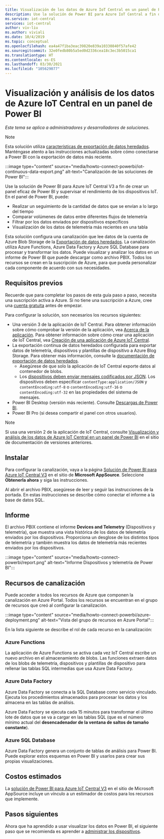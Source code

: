 ```yaml
---
title: Visualización de los datos de Azure IoT Central en un panel de Power BI | Microsoft Docs
description: Use la solución de Power BI para Azure IoT Central a fin de visualizar y analizar los datos de IoT Central.
ms.service: iot-central
services: iot-central
author: viv-liu
ms.author: viviali
ms.date: 10/4/2019
ms.topic: conceptual
ms.openlocfilehash: ea4a47f1ba3eac39820e839a10330840f57afe42
ms.sourcegitcommit: 32e0fedb80b5a5ed0d2336cea18c3ec3b5015ca1
ms.translationtype: HT
ms.contentlocale: es-ES
ms.lasthandoff: 03/30/2021
ms.locfileid: "105629077"
---
```

# <a name="visualize-and-analyze-your-azure-iot-central-data-in-a-power-bi-dashboard"></a>Visualización y análisis de los datos de Azure IoT Central en un panel de Power BI

*Este tema se aplica a administradores y desarrolladores de soluciones.*

> [!Note] 
> Esta solución utiliza [características de exportación de datos heredados](./howto-export-data-legacy.md). Manténgase atento a las instrucciones actualizadas sobre cómo conectarse a Power BI con la exportación de datos más reciente.

:::image type="content" source="media/howto-connect-powerbi/iot-continuous-data-export.png" alt-text="Canalización de las soluciones de Power BI":::

Use la solución de Power BI para Azure IoT Central V3 a fin de crear un panel eficaz de Power BI y supervisar el rendimiento de los dispositivos IoT. En el panel de Power BI, puede:

- Realizar un seguimiento de la cantidad de datos que se envían a lo largo del tiempo
- Comparar volúmenes de datos entre diferentes flujos de telemetría
- Filtrar por los datos enviados por dispositivos específicos
- Visualización de los datos de telemetría más recientes en una tabla

Esta solución configura una canalización que lee datos de la cuenta de Azure Blob Storage de la [Exportación de datos heredados](./howto-export-data-legacy.md). La canalización utiliza Azure Functions, Azure Data Factory y Azure SQL Database para procesar y transformar los datos. Puede visualizar y analizar los datos en un informe de Power BI que puede descargar como archivo PBIX. Todos los recursos se crean en la suscripción de Azure, para que pueda personalizar cada componente de acuerdo con sus necesidades.

## <a name="prerequisites"></a>Requisitos previos

Recuerde que para completar los pasos de esta guía paso a paso, necesita una suscripción activa a Azure. Si no tiene una suscripción a Azure, cree una [cuenta gratuita](https://azure.microsoft.com/free/?WT.mc_id=A261C142F) antes de empezar.

Para configurar la solución, son necesarios los recursos siguientes:

- Una versión 3 de la aplicación de IoT Central. Para obtener información sobre cómo comprobar la versión de la aplicación, vea [Acerca de la aplicación](./howto-get-app-info.md). Para obtener información sobre cómo crear una aplicación de IoT Central, vea [Creación de una aplicación de Azure IoT Central](./quick-deploy-iot-central.md).
- La exportación continua de datos heredados configurada para exportar datos de telemetría, dispositivos y plantillas de dispositivo a Azure Blog Storage. Para obtener más información, consulte la [documentación de exportación de datos heredados](howto-export-data-legacy.md).
  - Asegúrese de que solo la aplicación de IoT Central exporte datos al contenedor de blobs.
  - Los [dispositivos deben enviar mensajes codificados por JSON](../../iot-hub/iot-hub-devguide-messages-d2c.md). Los dispositivos deben especificar `contentType:application/JSON` y `contentEncoding:utf-8` o `contentEncoding:utf-16` o `contentEncoding:utf-32` en las propiedades del sistema de mensajes.
- Power BI Desktop (versión más reciente). Consulte [Descargas de Power BI](https://powerbi.microsoft.com/downloads/).
- Power BI Pro (si desea compartir el panel con otros usuarios).

> [!NOTE]
> Si usa una versión 2 de la aplicación de IoT Central, consulte [Visualización y análisis de los datos de Azure IoT Central en un panel de Power BI](/previous-versions/azure/iot-central/core/howto-connect-powerbi) en el sitio de documentación de versiones anteriores.

## <a name="install"></a>Instalar

Para configurar la canalización, vaya a la página [Solución de Power BI para Azure IoT Central V3](https://appsource.microsoft.com/product/web-apps/iot-central.power-bi-solution-iot-central) en el sitio de **Microsoft AppSource**. Seleccione **Obtenerla ahora** y siga las instrucciones.

Al abrir el archivo PBIX, asegúrese de leer y seguir las instrucciones de la portada. En estas instrucciones se describe cómo conectar el informe a la base de datos SQL.

## <a name="report"></a>Informe

El archivo PBIX contiene el informe **Devices and Telemetry** (Dispositivos y telemetría), que muestra una vista histórica de los datos de telemetría enviados por los dispositivos. Proporciona un desglose de los distintos tipos de telemetría y también muestra los datos de telemetría más recientes enviados por los dispositivos.

:::image type="content" source="media/howto-connect-powerbi/report.png" alt-text="Informe Dispositivos y telemetría de Power BI":::

## <a name="pipeline-resources"></a>Recursos de canalización

Puede acceder a todos los recursos de Azure que componen la canalización en Azure Portal. Todos los recursos se encuentran en el grupo de recursos que creó al configurar la canalización.

:::image type="content" source="media/howto-connect-powerbi/azure-deployment.png" alt-text="Vista del grupo de recursos en Azure Portal":::

En la lista siguiente se describe el rol de cada recurso en la canalización:

### <a name="azure-functions"></a>Azure Functions

La aplicación de Azure Functions se activa cada vez IoT Central escribe un nuevo archivo en el almacenamiento de blobs. Las funciones extraen datos de los blobs de telemetría, dispositivos y plantillas de dispositivo para rellenar las tablas SQL intermedias que usa Azure Data Factory.

### <a name="azure-data-factory"></a>Azure Data Factory

Azure Data Factory se conecta a la SQL Database como servicio vinculado. Ejecuta los procedimientos almacenados para procesar los datos y los almacena en las tablas de análisis.

Azure Data Factory se ejecuta cada 15 minutos para transformar el último lote de datos que se va a cargar en las tablas SQL (que es el número mínimo actual del **desencadenador de la ventana de saltos de tamaño constante**).

### <a name="azure-sql-database"></a>Azure SQL Database

Azure Data Factory genera un conjunto de tablas de análisis para Power BI. Puede explorar estos esquemas en Power BI y usarlos para crear sus propias visualizaciones.

## <a name="estimated-costs"></a>Costos estimados

La [solución de Power BI para Azure IoT Central V3](https://appsource.microsoft.com/product/web-apps/iot-central.power-bi-solution-iot-central) en el sitio de Microsoft AppSource incluye un vínculo a un estimador de costos para los recursos que implemente.

## <a name="next-steps"></a>Pasos siguientes

Ahora que ha aprendido a usar visualizar los datos en Power BI, el siguiente paso que se recomienda es aprender a [administrar los dispositivos](howto-manage-devices.md).
